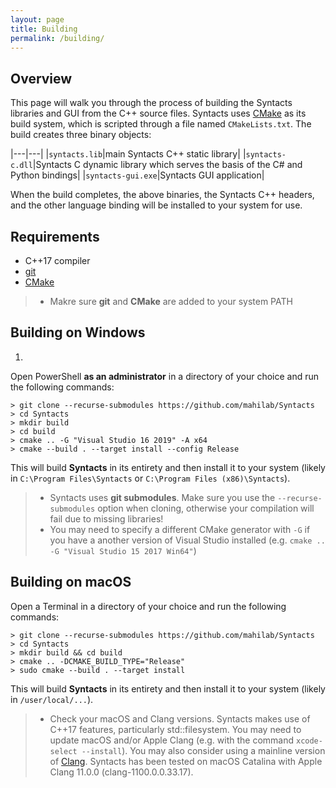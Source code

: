 ```yaml
---
layout: page
title: Building
permalink: /building/
---
```


## Overview

This page will walk you through the process of building the Syntacts libraries and GUI from the C++ source files. Syntacts uses [CMake](https://cmake.org/) as its build system, which is scripted through a file named `CMakeLists.txt`. The build creates three binary objects:

|---|---|
|`syntacts.lib`|main Syntacts C++ static library|
|`syntacts-c.dll`|Syntacts C dynamic library which serves the basis of the C# and Python bindings|
|`syntacts-gui.exe`|Syntacts GUI application|

When the build completes, the above binaries, the Syntacts C++ headers, and  the other language binding will be installed to your system for use.

## Requirements

- C++17 compiler
- [git](https://git-scm.com/)
- [CMake](https://cmake.org/)

>- Makre sure **git** and **CMake** are added to your system PATH

## Building on Windows

1. 

Open PowerShell **as an administrator** in a directory of your choice and run the following commands:

```shell
> git clone --recurse-submodules https://github.com/mahilab/Syntacts 
> cd Syntacts
> mkdir build
> cd build
> cmake .. -G "Visual Studio 16 2019" -A x64
> cmake --build . --target install --config Release
```

This will build **Syntacts** in its entirety and then install it to your system (likely in `C:\Program Files\Syntacts` or `C:\Program Files (x86)\Syntacts`). 

>- Syntacts uses **git submodules**. Make sure you use the `--recurse-submodules` option when cloning, otherwise your compilation will fail due to missing libraries!
>- You may need to specify a different CMake generator with `-G` if you have a another version of Visual Studio installed (e.g. `cmake .. -G "Visual Studio 15 2017 Win64"`)

## Building on macOS

Open a Terminal in a directory of your choice and run the following commands:

```shell
> git clone --recurse-submodules https://github.com/mahilab/Syntacts 
> cd Syntacts
> mkdir build && cd build
> cmake .. -DCMAKE_BUILD_TYPE="Release"
> sudo cmake --build . --target install
```

This will build **Syntacts** in its entirety and then install it to your system (likely in `/user/local/...`). 

>- Check your macOS and Clang versions. Syntacts makes use of C++17 features, particularly std::filesystem. You may need to update macOS and/or Apple Clang (e.g. with the command `xcode-select --install`). You may also consider using a mainline version of [Clang](https://clang.llvm.org/). Syntacts has been tested on macOS Catalina with Apple Clang 11.0.0 (clang-1100.0.0.33.17).

